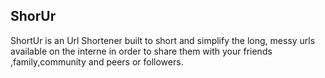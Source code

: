 ## ShorUr

ShortUr is an Url Shortener built to short and simplify the long, messy urls available on the interne in order to share them with your friends ,family,community and peers or followers.

